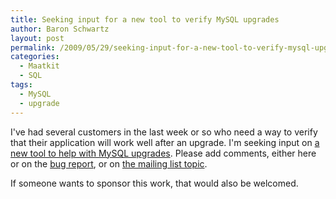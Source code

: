 ```yaml
---
title: Seeking input for a new tool to verify MySQL upgrades
author: Baron Schwartz
layout: post
permalink: /2009/05/29/seeking-input-for-a-new-tool-to-verify-mysql-upgrades/
categories:
  - Maatkit
  - SQL
tags:
  - MySQL
  - upgrade
---
```

I've had several customers in the last week or so who need a way to verify that their application will work well after an upgrade. I'm seeking input on [a new tool to help with MySQL upgrades][1]. Please add comments, either here or on the [bug report][1], or on [the mailing list topic][2].

If someone wants to sponsor this work, that would also be welcomed.

 [1]: http://code.google.com/p/maatkit/issues/detail?id=422
 [2]: http://groups.google.com/group/maatkit-discuss/browse_thread/thread/49f4564111c78a2f
